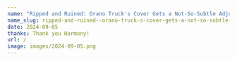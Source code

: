 ```yaml
---
name: "Ripped and Ruined: Orano Truck's Cover Gets a Not-So-Subtle Adjustment at Montague"
name_slug: ripped-and-ruined--orano-truck-s-cover-gets-a-not-so-subtle-adjustment-at-montague
date: 2024-09-05
thanks: Thank you Harmony!
url: /
image: images/2024-09-05.png
---
```

